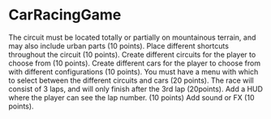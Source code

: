 # CarRacingGame
The circuit must be located totally or partially on mountainous terrain, and may also include urban parts (10 points).
Place different shortcuts throughout the circuit (10 points).
Create different circuits for the player to choose from (10 points).
Create different cars for the player to choose from with different configurations (10 points).
You must have a menu with which to select between the different circuits and cars (20 points).
The race will consist of 3 laps, and will only finish after the 3rd lap (20points).
Add a HUD where the player can see the lap number. (10 points)
Add sound or FX (10 points).
